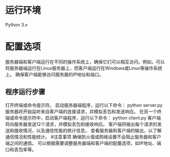 # 运行环境
Python 3.x
# 配置选项
服务器端和客户端运行在不同的操作系统上，确保它们可以相互访问。例如，可以将服务器端运行在Linux服务器上，而客户端运行在Windows或Linux等操作系统上。
确保客户端能够访问服务器的IP地址和端口。
## 程序运行步骤
打开终端或命令提示符。
启动服务器端程序，运行以下命令：
python server.py
服务器将开始监听来自客户端的连接请求，并模拟丢包和发送响应。
在另一个终端或命令提示符中，启动客户端程序，运行以下命令：
python client.py
客户端将向服务器发送12个请求，并模拟丢包和接收响应。
客户端将输出每个请求的发送和接收情况，以及通信性能的统计信息。
查看服务器和客户端的输出，以了解通信情况和性能统计。
#注意事项
确保防火墙或网络设置不会阻止服务器和客户端之间的通信。
可以根据需要调整服务器端和客户端的配置选项，如IP地址、端口和丢包率等。
